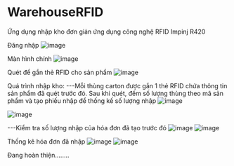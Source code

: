 # WarehouseRFID
Ứng dụng nhập kho đơn giản ứng dụng công nghệ RFID Impinj R420

Đăng nhập
![image](https://user-images.githubusercontent.com/66128080/165084879-1900b533-0531-4f44-9d4d-4751fe4fca43.png)

Màn hình chính
![image](https://user-images.githubusercontent.com/66128080/165342306-79696f90-058f-4743-8586-44d485456f5e.png)


Quét để gắn thẻ RFID cho sản phẩm
![image](https://user-images.githubusercontent.com/66128080/165085029-096057e9-00f2-4de0-8560-735155efc48e.png)

Quá trình nhập kho: 
---Mỗi thùng carton được gắn 1 thẻ RFID chứa thông tin sản phẩm đã quét trước đó. Sau khi quét, đếm số lượng thùng theo mã sản phẩm và tạo phiếu nhập để thống kế số lượng nhập
![image](https://user-images.githubusercontent.com/66128080/165342438-32dc1681-b87a-459d-9567-c0612a2600e8.png)

![image](https://user-images.githubusercontent.com/66128080/165342578-65d0a0f3-69f4-4c93-b5fb-bfbe0b1754eb.png)

---Kiểm tra số lượng nhập của hóa đơn đã tạo trước đó
![image](https://user-images.githubusercontent.com/66128080/165510528-bfd23013-51bd-4943-9f35-7491cea0fd42.png)
![image](https://user-images.githubusercontent.com/66128080/165510636-9cdae5aa-09cd-45ee-9876-4973915ce17f.png)

Thống kê hóa đơn đã nhập
![image](https://user-images.githubusercontent.com/66128080/165689126-2a0d5a76-b079-4ffa-99f9-bda8c9dccfcb.png)
![image](https://user-images.githubusercontent.com/66128080/165689181-6c5a1a3e-93ff-419f-85c6-2b5fc33d8f52.png)




Đang hoàn thiện........
